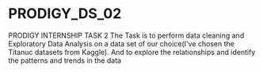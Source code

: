# PRODIGY_DS_02
PRODIGY INTERNSHIP TASK 2
The Task is to perform data cleaning and Exploratory Data Analysis on a data set of our choice(I've chosen the Titanuc datasets from Kaggle). And to explore the relationships and identify the patterns and trends in the data
